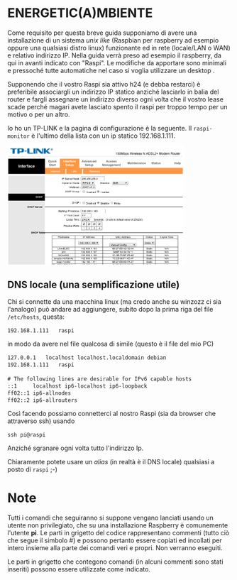 # ENERGETIC(A)MBIENTE

Come requisito per questa breve guida supponiamo di avere una installazione di un sistema *unix like* (Raspbian per raspberry ad esempio oppure una qualsiasi distro linux) funzionante ed in rete (locale/LAN o WAN) e relativo indirizzo IP. Nella guida verrà preso ad esempio il raspberry, da qui in avanti indicato con "Raspi".
Le modifiche da apportare sono minimali e pressoché tutte automatiche nel caso si voglia utilizzare un desktop .

Supponendo che il vostro Raspi sia attivo h24 (e debba restarci) è preferibile associargli un indirizzo IP statico anziché lasciarlo in balia del router e fargli assegnare un indirizzo diverso ogni volta che il vostro lease scade perché magari avete lasciato spento il raspi per troppo tempo per un motivo o per un altro.

Io ho un TP-LINK e la pagina di configurazione è la seguente. Il ```raspi-monitor``` è l'ultimo della lista con un ip statico 192.168.1.111.

<pre>
<img src='img/1-static.png' width='400px' />
</pre>

## DNS locale (una semplificazione utile)

Chi si connette da una macchina linux (ma credo anche su winzozz ci sia l'analogo) può andare ad aggiungere, subito dopo la prima riga del file ```/etc/hosts```, questa:

```
192.168.1.111   raspi
```

in modo da avere nel file qualcosa di simile (questo è il file del mio PC)

```
127.0.0.1	localhost localhost.localdomain debian
192.168.1.111   raspi

# The following lines are desirable for IPv6 capable hosts
::1     localhost ip6-localhost ip6-loopback
ff02::1 ip6-allnodes
ff02::2 ip6-allrouters
```

Così facendo possiamo connetterci al nostro Raspi (sia da browser che attraverso ssh) usando 

```
ssh pi@raspi
```

Anziché sgranare ogni volta tutto l'indirizzo Ip.

Chiaramente potete usare un *alias* (in realtà è il DNS locale) qualsiasi a posto di ```raspi``` ;-)

# Note

Tutti i comandi che seguiranno si suppone vengano lanciati usando un utente non privilegiato, che su una installazione Raspberry è comunemente l'utente **pi**.
Le parti in grigetto del codice rappresentano commenti (tutto ciò che segue il simbolo #) e possono pertanto essere copiati ed incollati per intero insieme alla parte dei comandi veri e propri. Non verranno eseguiti.

Le parti in grigetto che contegono comandi (in alcuni commenti sono stati inseriti) possono essere utilizzate come indicato.
